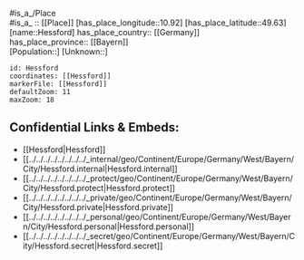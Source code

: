 ﻿---
location: [49.63,10.92] 
mapzoom: [7,12] 
mapmarker: city 
type: City
tags:
- geo/City


SpocWebEntityId: 30929
isDeleted: false
confidential: public

---
#is_a_/Place  
#is_a_ :: [[Place]] 
[has_place_longitude::10.92] 
[has_place_latitude::49.63] 
[name::Hessford] 
has_place_country:: [[Germany]]  
has_place_province:: [[Bayern]]  
[Population::] 
[Unknown::] 


```leaflet
id: Hessford
coordinates: [[Hessford]] 
markerFile: [[Hessford]] 
defaultZoom: 11 
maxZoom: 18
```


## Confidential Links & Embeds: 
- [[Hessford|Hessford]]  
- [[../../../../../../../../_internal/geo/Continent/Europe/Germany/West/Bayern/City/Hessford.internal|Hessford.internal]] 
- [[../../../../../../../../_protect/geo/Continent/Europe/Germany/West/Bayern/City/Hessford.protect|Hessford.protect]] 
- [[../../../../../../../../_private/geo/Continent/Europe/Germany/West/Bayern/City/Hessford.private|Hessford.private]] 
- [[../../../../../../../../_personal/geo/Continent/Europe/Germany/West/Bayern/City/Hessford.personal|Hessford.personal]] 
- [[../../../../../../../../_secret/geo/Continent/Europe/Germany/West/Bayern/City/Hessford.secret|Hessford.secret]] 
